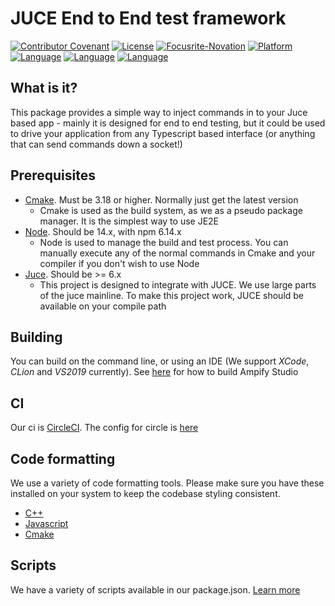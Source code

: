 # JUCE End to End test framework

[![Contributor Covenant](https://img.shields.io/badge/Contributor%20Covenant-2.1-4baaaa.svg)](CODE_OF_CONDUCT.md)
[![License](https://img.shields.io/badge/License-Apache%202.0-blue.svg)](https://opensource.org/licenses/Apache-2.0)
[![Focusrite-Novation](https://circleci.com/gh/Focusrite-Novation/juce-end-to-end.svg?style=shield&circle-token=1583501cef3f7ee4bdb879a0552dc842ff5eac58)](https://app.circleci.com/pipelines/github/Focusrite-Novation/juce-end-to-end)
[![Platform](https://img.shields.io/static/v1?label=Platform&message=macOS%20%7C%20windows&color=pink&style=flat)](./documentation/building.md)
[![Language](https://img.shields.io/static/v1?label=Language&message=C%2B%2B&color=orange&style=flat)](./documentation/building.md)
[![Language](https://img.shields.io/static/v1?label=Language&message=Typescript&color=orange&style=flat)](./documentation/building.md)
[![Language](https://img.shields.io/static/v1?label=Language&message=Cmake&color=orange&style=flat)](https://www.cmake.org)



## What is it?

This package provides a simple way to inject commands in to your Juce based app - mainly it is designed for end to end testing, but it could be used to drive your application from any Typescript based interface (or anything that can send commands down a socket!)

## Prerequisites

- [Cmake](https://www.cmake.org). Must be 3.18 or higher. Normally just get the latest version
  - Cmake is used as the build system, as we as a pseudo package manager. It is the simplest way to use JE2E
- [Node](https://nodejs.org/en/). Should be 14.x, with npm 6.14.x
  - Node is used to manage the build and test process. You can manually execute any of the normal commands in Cmake and your compiler if you don't wish to use Node
- [Juce](https://juce.com). Should be >= 6.x
  - This project is designed to integrate with JUCE. We use large parts of the juce mainline. To make this project work, JUCE should be available on your compile path

## Building

You can build on the command line, or using an IDE (We support _XCode_, _CLion_ and _VS2019_ currently). See [here](./documentation/building.md) for how to build Ampify Studio

## CI

Our ci is [CircleCI](https://www.circleci.com). The config for circle is [here](./.circleci/config.yml)

## Code formatting

We use a variety of code formatting tools. Please make sure you have these installed on your system to keep the codebase styling consistent.

- [C++](./documentation/cplusplus.md)
- [Javascript](./documentation/javascript.md)
- [Cmake](./documentation/cmake.md)

## Scripts

We have a variety of scripts available in our package.json. [Learn more](./documentation/scripts.md)
